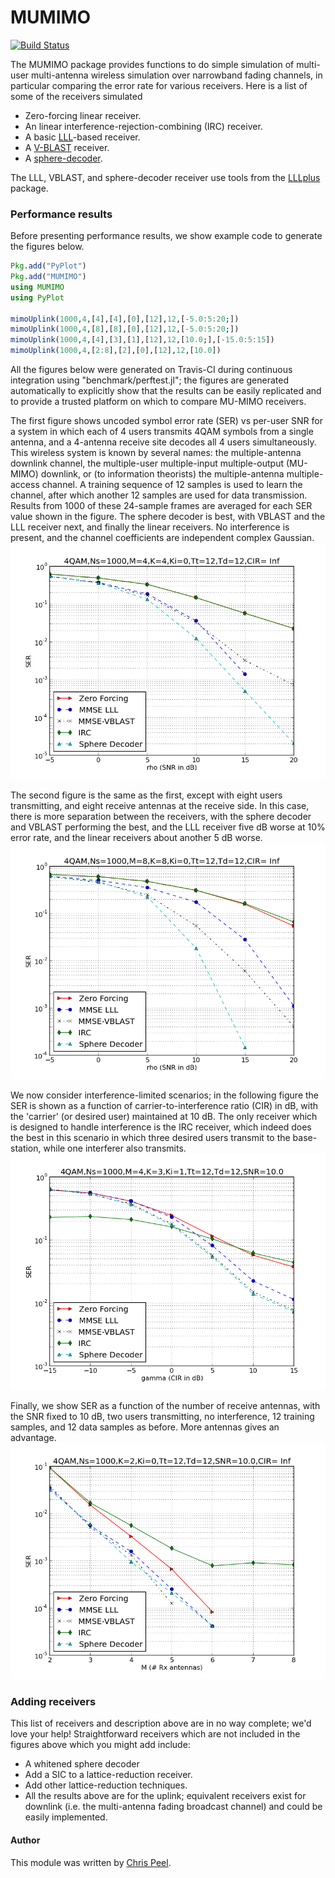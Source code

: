 # MUMIMO

[![Build Status](https://travis-ci.org/christianpeel/MUMIMO.jl.svg?branch=master)](https://travis-ci.org/christianpeel/MUMIMO.jl)

The MUMIMO package provides functions to do simple simulation of
multi-user multi-antenna wireless simulation over narrowband fading
channels, in particular comparing the error rate for various
receivers. Here
is a list of some of the receivers simulated
* Zero-forcing linear receiver.
* An linear interference-rejection-combining (IRC) receiver.
* A basic [LLL](https://en.wikipedia.org/wiki/Lenstra%E2%80%93Lenstra%E2%80%93Lov%C3%A1sz_lattice_basis_reduction_algorithm)-based receiver. 
* A [V-BLAST](https://en.wikipedia.org/wiki/Bell_Laboratories_Layered_Space-Time) receiver. 
* A [sphere-decoder](https://en.wikipedia.org/wiki/Lattice_problem#Sphere_decoding).

The LLL, VBLAST, and sphere-decoder receiver use tools from the
[LLLplus](https://github.com/christianpeel/LLLplus.jl) package. 

### Performance results

Before presenting performance results, we show example code to
generate the figures below.
```julia
Pkg.add("PyPlot")
Pkg.add("MUMIMO")
using MUMIMO
using PyPlot

mimoUplink(1000,4,[4],[4],[0],[12],12,[-5.0:5:20;])
mimoUplink(1000,4,[8],[8],[0],[12],12,[-5.0:5:20;])
mimoUplink(1000,4,[4],[3],[1],[12],12,[10.0;],[-15.0:5:15])
mimoUplink(1000,4,[2:8],[2],[0],[12],12,[10.0])
```
All the figures below were generated on Travis-CI during continuous
integration using "benchmark/perftest.jl"; the figures are generated
automatically to explicitly show that the results can be easily
replicated and to provide a trusted platform on which to compare
MU-MIMO receivers.

The first figure shows uncoded symbol error rate (SER) vs per-user SNR
for a system in which each of 4 users transmits 4QAM symbols from a
single antenna, and a 4-antenna receive site decodes all 4 users
simultaneously. This wireless system is known by several names: the
multiple-antenna downlink channel, the multiple-user multiple-input
multiple-output (MU-MIMO) downlink, or (to information theorists) the
multiple-antenna multiple-access channel.  A training sequence of 12
samples is used to learn the channel, after which another 12 samples
are used for data transmission. Results from 1000 of these 24-sample
frames are averaged for each SER value shown in the figure.  The
sphere decoder is best, with VBLAST and the LLL receiver next, and
finally the linear receivers. No interference is present, and the
channel coefficients are independent complex Gaussian.
![SER vs SNR 4 Ant](benchmark/perfVsSNRqpsk4ant.png)

The second figure is the same as the first, except with eight users
transmitting, and eight receive antennas at the receive side. In this
case, there is more separation between the receivers, with the sphere
decoder and VBLAST performing the best, and the LLL receiver five dB
worse at 10% error rate, and the linear receivers about another 5
dB worse.
![SER vs SNR 8 Ant](benchmark/perfVsSNRqpsk8ant.png)

We now consider interference-limited scenarios; in the following
figure the SER is shown as a function of carrier-to-interference ratio
(CIR) in dB, with the 'carrier' (or desired user) maintained at 10
dB. The only receiver which is designed to handle interference is the
IRC receiver, which indeed does the best in this scenario in which
three desired users transmit to the base-station, while one
interferer also transmits.
![SER vs CIR](benchmark/perfVsCIRqpsk4ant.png)

Finally, we show SER as a function of the number of receive antennas,
with the SNR fixed to 10 dB, two users transmitting, no interference,
12 training samples, and 12 data samples as before. More antennas
gives an advantage.
![SER vs Num Ant](benchmark/perfVsMqpsk2user.png)

### Adding receivers

This list of receivers and description above are in no way complete;
we'd love your help! Straightforward receivers which are not included in the
figures above which you might add include:
* A whitened sphere decoder
* Add a SIC to a lattice-reduction receiver.
* Add other lattice-reduction techniques.
* All the results above are for the uplink; equivalent receivers exist
  for downlink (i.e. the multi-antenna fading broadcast channel) and
  could be easily implemented.

#### Author

This module was written by
[Chris Peel](https://github.com/ChristianPeel).

